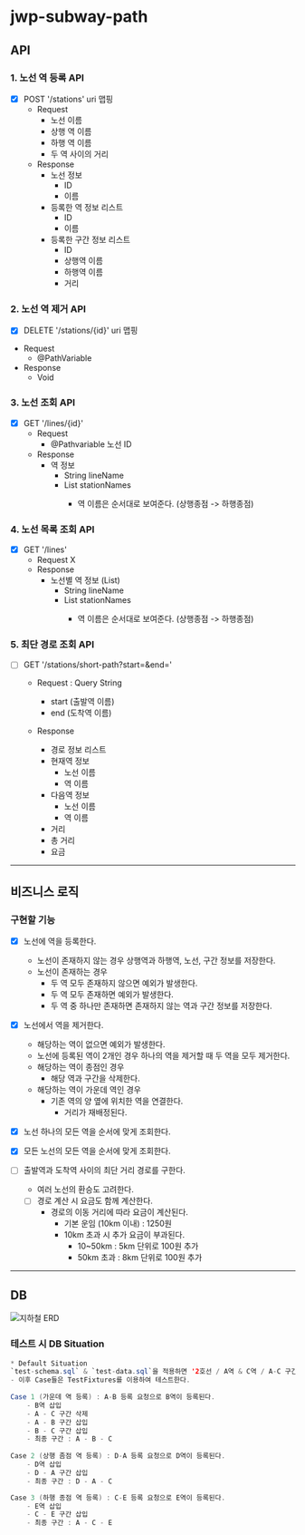 # jwp-subway-path

## API

### 1. 노선 역 등록 API

- [x] POST '/stations' uri 맵핑
    - Request
        - 노선 이름
        - 상행 역 이름
        - 하행 역 이름
        - 두 역 사이의 거리
    - Response 
      - 노선 정보
        - ID
        - 이름
      - 등록한 역 정보 리스트
        - ID
        - 이름
      - 등록한 구간 정보 리스트
        - ID
        - 상행역 이름
        - 하행역 이름
        - 거리

### 2. 노선 역 제거 API

- [x] DELETE '/stations/{id}' uri 맵핑
- Request
    - @PathVariable
- Response
    - Void

### 3. 노선 조회 API

- [x] GET '/lines/{id}'
    - Request
        - @Pathvariable 노선 ID
    - Response 
      - 역 정보 
        - String lineName 
        - List<String> stationNames
          - 역 이름은 순서대로 보여준다. (상행종점 -> 하행종점)

### 4. 노선 목록 조회 API

- [x] GET '/lines'
    - Request X
    - Response
        - 노선별 역 정보 (List)
          - String lineName
          - List<String> stationNames
            - 역 이름은 순서대로 보여준다. (상행종점 -> 하행종점)

### 5. 최단 경로 조회 API

- [ ] GET '/stations/short-path?start=&end='
    - Request : Query String
      - start (출발역 이름)
      - end (도착역 이름)
        
    - Response 
      - 경로 정보 리스트
      - 현재역 정보
        - 노선 이름
        - 역 이름
      - 다음역 정보
        - 노선 이름
        - 역 이름
      - 거리
      - 총 거리
      - 요금

---

## 비즈니스 로직

### 구현할 기능

- [x] 노선에 역을 등록한다.
    - 노선이 존재하지 않는 경우 상행역과 하행역, 노선, 구간 정보를 저장한다.
    - 노선이 존재하는 경우
        - 두 역 모두 존재하지 않으면 예외가 발생한다.
        - 두 역 모두 존재하면 예외가 발생한다.
        - 두 역 중 하나만 존재하면 존재하지 않는 역과 구간 정보를 저장한다.

- [x] 노선에서 역을 제거한다.
    - 해당하는 역이 없으면 예외가 발생한다.
    - 노선에 등록된 역이 2개인 경우 하나의 역을 제거할 때 두 역을 모두 제거한다.
    - 해당하는 역이 종점인 경우
        - 해당 역과 구간을 삭제한다.
    - 해당하는 역이 가운데 역인 경우
        - 기존 역의 양 옆에 위치한 역을 연결한다.
            - 거리가 재배정된다.

- [x] 노선 하나의 모든 역을 순서에 맞게 조회한다.
- [x] 모든 노선의 모든 역을 순서에 맞게 조회한다.

- [ ] 출발역과 도착역 사이의 최단 거리 경로를 구한다.
  - 여러 노선의 환승도 고려한다.
  - [ ] 경로 계산 시 요금도 함께 계산한다.
    - 경로의 이동 거리에 따라 요금이 계산된다.
      - 기본 운임 (10km 이내) : 1250원
      - 10km 초과 시 추가 요금이 부과된다.
        - 10~50km : 5km 단위로 100원 추가
        - 50km 초과 : 8km 단위로 100원 추가
---

## DB

![지하철 ERD](https://github.com/woowacourse-precourse/java-menu/assets/96688810/d33cfc2a-1fe9-4eb5-852d-1e586bffef8e)

### 테스트 시 DB Situation
```java
* Default Situation
`test-schema.sql` & `test-data.sql`을 적용하면 '2호선 / A역 & C역 / A-C 구간'이 등록된다.
- 이후 Case들은 TestFixtures를 이용하여 테스트한다.
        
Case 1 (가운데 역 등록) : A-B 등록 요청으로 B역이 등록된다.
    - B역 삽입 
    - A - C 구간 삭제
    - A - B 구간 삽입 
    - B - C 구간 삽입
    - 최종 구간 : A - B - C
        
Case 2 (상행 좀점 역 등록) : D-A 등록 요청으로 D역이 등록된다.
    - D역 삽입
    - D - A 구간 삽입 
    - 최종 구간 : D - A - C

Case 3 (하행 종점 역 등록) : C-E 등록 요청으로 E역이 등록된다.
    - E역 삽입 
    - C - E 구간 삽입 
    - 최종 구간 : A - C - E
```
